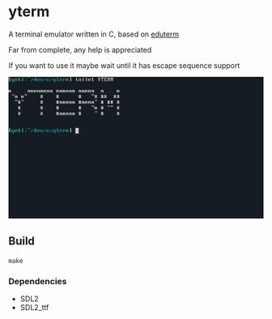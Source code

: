 # yterm
A terminal emulator written in C, based on [eduterm](https://www.uninformativ.de/blog/postings/2018-02-24/0/POSTING-en.html)

Far from complete, any help is appreciated

If you want to use it maybe wait until it has escape sequence support

<img src="/img/screenshot.png">

## Build
```
make
```

### Dependencies
- SDL2
- SDL2_ttf
